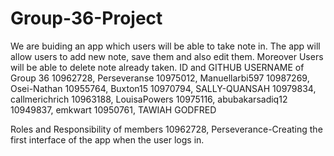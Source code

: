 # Group-36-Project
We are buiding an app which users will be able to take note in.
The app will allow users to add new note, save them and also edit them.
Moreover Users will be able to delete note already taken.
ID and GITHUB USERNAME of Group 36
10962728, Perseveranse
10975012, Manuellarbi597 
10987269, Osei-Nathan 
10955764, Buxton15 
10970794, SALLY-QUANSAH 
10979834, callmerichrich 
10963188, LouisaPowers 
10975116, abubakarsadiq12 
10949837, emkwart
10950761, TAWIAH GODFRED

Roles and Responsibility of members
10962728, Perseverance-Creating the first interface of the app when the user logs in.
